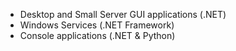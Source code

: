 - Desktop and Small Server GUI applications (.NET)
- Windows Services (.NET Framework)
- Console applications (.NET & Python)

<!---
TwwcTech/TwwcTech is a ✨ special ✨ repository because its `README.md` (this file) appears on your GitHub profile.
You can click the Preview link to take a look at your changes.
--->
